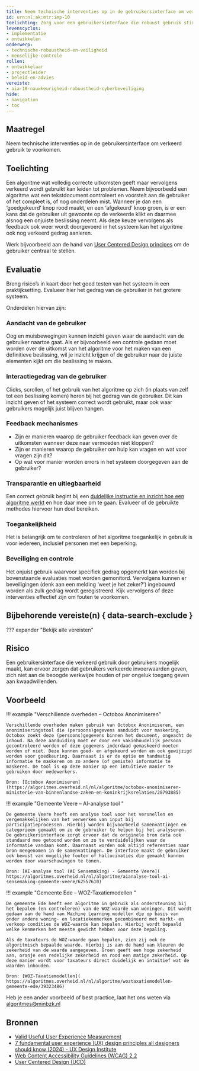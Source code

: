 ```yaml
---
title: Neem technische interventies op in de gebruikersinterface om verkeerd gebruik te voorkomen
id: urn:nl:ak:mtr:imp-10
toelichting: Zorg voor een gebruikersinterface die robuust gebruik stimuleert en verkeerd gebruik voorkomt. Voorkom verwarring over hoe een applicatie waarin het algoritme verwerkt zit gebruikt moet worden. 
levenscyclus:
- implementatie
- ontwikkelen
onderwerp:
- technische-robuustheid-en-veiligheid
- menselijke-controle
rollen:
- ontwikkelaar
- projectleider
- beleid-en-advies
vereiste:
- aia-10-nauwkeurigheid-robuustheid-cyberbeveiliging
hide:
- navigation
- toc
---
```


<!-- Let op! onderstaande regel met 'tags' niet weghalen! Deze maakt automatisch de knopjes op basis van de metadata  -->
<!-- tags -->

## Maatregel
Neem technische interventies op in de gebruikersinterface om verkeerd gebruik te voorkomen.

## Toelichting
Een algoritme wat volledig correcte uitkomsten geeft maar vervolgens verkeerd wordt gebruikt kan leiden tot problemen. 
Neem bijvoorbeeld een algoritme wat een tekstdocument controleert en voorstelt aan de gebruiker of het compleet is, of nog onderdelen mist.
Wanneer je dan een ‘goedgekeurd’ knop rood maakt, en een ‘afgekeurd’ knop groen, is er een kans dat de gebruiker uit gewoonte op de verkeerde klikt en daarmee alsnog een onjuiste beslissing neemt. 
Als deze keuze vervolgens als feedback ook weer wordt doorgevoerd in het systeem kan het algoritme ook nog verkeerd gedrag aanleren. 

Werk bijvoorbeeld aan de hand van [User Centered Design principes](https://www.interaction-design.org/literature/topics/user-centered-design) om de gebruiker centraal te stellen. 

## Evaluatie
Breng risico’s in kaart door het goed testen van het systeem in een praktijksetting. Evalueer hier het gedrag van de gebruiker in het grotere systeem.  

Onderdelen hiervan zijn:

### Aandacht van de gebruiker 
Oog en muisbewegingen kunnen inzicht geven waar de aandacht van de gebruiker naartoe gaat. 
Als er bijvoorbeeld een controle gedaan moet worden over de uitkomst van het algoritme voor het maken van een definitieve beslissing, wil je inzicht krijgen of de gebruiker naar de juiste elementen kijkt om die beslissing te maken. 

### Interactiegedrag van de gebruiker 
Clicks, scrollen, of het gebruik van het algoritme op zich (in plaats van zelf tot een beslissing komen) horen bij het gedrag van de gebruiker. 
Dit kan inzicht geven of het systeem correct wordt gebruikt, maar ook waar gebruikers mogelijk juist blijven hangen. 

### Feedback mechanismes 
- Zijn er manieren waarop de gebruiker feedback kan geven over de uitkomsten wanneer deze naar vermoeden niet kloppen?
- Zijn er manieren waarop de gebruiker om hulp kan vragen en wat voor vragen zijn dit?
- Op wat voor manier worden errors in het systeem doorgegeven aan de gebruiker? 

### Transparantie en uitlegbaarheid
Een correct gebruik begint bij een [duidelijke instructie en inzicht hoe een algoritme werkt](6-imp-01-werkinstructies-gebruikers.md) en hoe daar mee om te gaan. 
Evalueer of de gebruikte methodes hiervoor hun doel bereiken.

### Toegankelijkheid
Het is belangrijk om te controleren of het algoritme toegankelijk in gebruik is voor iedereen, inclusief personen met een beperking. 

### Beveiliging en controle
Het onjuist gebruik waarvoor specifiek gedrag opgemerkt kan worden bij bovenstaande evaluaties moet worden gemonitord.
Vervolgens kunnen er beveiligingen (denk aan een melding ‘weet je het zeker?’) ingebouwd worden als zulk gedrag wordt geregistreerd. 
Kijk vervolgens of deze interventies effectief zijn om fouten te voorkomen. 


## Bijbehorende vereiste(n) { data-search-exclude }
??? expander "Bekijk alle vereisten"
    <!-- list_vereisten_on_maatregelen_page -->

## Risico
Een gebruikersinterface die verkeerd gebruik door gebruikers mogelijk maakt, kan ervoor zorgen dat gebruikers verkeerde invoerwaarden geven, zich niet aan de beoogde werkwijze houden of per ongeluk toegang geven aan kwaadwillenden.


## Voorbeeld
<!-- Voeg hier een voorbeeld toe, door er bijvoorbeeld naar te verwijzen -->

!!! example "Verschillende overheden – Octobox Anonimiseren"

    Verschillende overheden maken gebruik van Octobox Anonimiseren, een anonimiseringstool die (persoons)gegevens aanduidt voor maskering. Octobox zoekt deze (persoons)gegevens binnen het document, ongeacht de inhoud. Na deze aanduiding moet er door een vakinhoudelijk persoon gecontroleerd worden of deze gegevens inderdaad gemaskeerd moeten worden of niet. Deze kunnen goed- en afgekeurd worden en ook gewijzigd worden voor goedkeuring. Daarnaast is er de optie om handmatig informatie te maskeren om zo andere (of gemiste) informatie te maskeren. De tool is op deze manier op een intuïtieve manier te gebruiken door medewerkers.
    
    Bron: [Octobox Anonimiseren](https://algoritmes.overheid.nl/nl/algoritme/octobox-anonimiseren-ministerie-van-binnenlandse-zaken-en-koninkrijksrelaties/28793885) 



!!! example "Gemeente Veere – AI-analyse tool "

    De gemeente Veere heeft een analyse tool voor het versnellen en vergemakkelijken van het verwerken van input bij participatieprocessen. Hierbij worden bijvoorbeeld samenvattingen en categorieën gemaakt om zo de gebruiker te helpen bij het analyseren.
    De gebruikersinterface zorgt ervoor dat de originele bron data ook standaard mee getoond worden om zo te verduidelijken waar de informatie vandaan komt. Daarnaast worden ook altijd referenties naar bron meegenomen in de samenvattingen. De interface maakt de gebruiker ook bewust van mogelijke fouten of hallucinaties die gemaakt kunnen worden door waarschuwingen te tonen.
    
    Bron: [AI-analyse tool (AI Sensemaking) - Gemeente Veere]( https://algoritmes.overheid.nl/nl/algoritme/aianalyse-tool-ai-sensemaking-gemeente-veere/62557610) 



!!! example "Gemeente Ede  – WOZ-Taxatiemodellen "

    De gemeente Ede heeft een algoritme in gebruik als ondersteuning bij het bepalen (en controleren) van de WOZ-waarde van woningen. Dit wordt gedaan aan de hand van Machine Learning modellen die op basis van onder andere woning- en locatiekenmerken gecombineerd met markt- en verkoop condities de WOZ-waarde kan bepalen. Hierbij wordt bepaald welke kenmerken het meeste gewicht hebben voor deze bepaling.
    
    Als de taxateurs de WOZ-waarde gaan bepalen, zien zij ook de algoritmisch bepaalde waarde. Hierbij is aan de hand van kleuren de zekerheid van de waarde aangegeven. Groen geeft een hoge zekerheid aan, oranje een redelijke zekerheid en rood een matige zekerheid. Op deze manier wordt voor taxateurs direct duidelijk en intuïtief wat de waarden inhouden.
    
    Bron: [WOZ-Taxatiemodellen]( https://algoritmes.overheid.nl/nl/algoritme/woztaxatiemodellen-gemeente-ede/39323486) 


Heb je een ander voorbeeld of best practice, laat het ons weten via [algoritmes@minbzk.nl](mailto:algoritmes@minbzk.nl)  

## Bronnen
- [Valid Useful User Experience Measurement ](https://www.academia.edu/28475349/Valid_Useful_User_Experience_Measurement)
- [7 fundamental user experience (UX) design principles all designers should know (2024) - UX Design Institute](https://www.uxdesigninstitute.com/blog/ux-design-principles/)
- [Web Content Accessibility Guidelines (WCAG) 2.2](https://www.w3.org/TR/WCAG22/)
- [User Centered Design (UCD)](https://www.interaction-design.org/literature/topics/user-centered-design)

